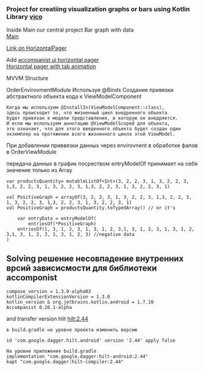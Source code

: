 ### Project for creatiing visualization graphs or bars using Kotlin Library [vico](https://github.com/patrykandpatrick/vico)

Inside Main our central project Bar graph with data  
[Main](https://github.com/Freeze35/GraphTestProject/blob/f8beaffcac0d485f3747061dc6052609932af570/app/src/main/java/com/example/graphproject/MainActivity.kt)

[Link on HorizontalPager](https://www.youtube.com/watch?v=ro3a-GmaLqE&ab_channel=PhilippLackner)

Add
[accompanist ui horizontal pager](https://google.github.io/accompanist/pager/#horizontalpager)<br/>
[Horizontal pager with tab animation](https://www.youtube.com/watch?v=ZdADYzYF7O8&ab_channel=MemoryLeak)

MVVM Structure

OrderEnvirovmentModule
Используя @Binds Создание привязки абстрактного объекта кода  к ViewModelComponent
```
Когда мы используем @InstallIn(ViewModelComponent::class),  
здесь происходит то, что жизненный цикл внедренного объекта  
будет привязан к модели представления, в которую он внедряется.  
И если мы используем аннотацию @ViewModelScoped для объекта,  
это означает, что для этого введенного объекта будет создан один  
экземпляр на протяжении всего жизненного цикла этой ViewModel.  

```

При добавлении приввязки данных через envirovnent в обработке фалов в OrderViewModule

передача данных в график посреством entryModelOf принимает на себя значение только из Array
```
var productsQuantity= mutableListOf<Int>(3, 2, 2, 3, 1, 3, 2, 2, 3, 1,3, 2, 2, 3, 1, 3, 2, 2, 3, 1,3, 2, 2, 3, 1, 3, 2, 2, 3, 1)

val PositiveGraph = arrayOf(3, 2, 2, 3, 1, 3, 2, 2, 3, 1,3, 2, 2, 3, 1, 3, 2, 2, 3, 1,3, 2, 2, 3, 1, 3, 2, 2, 3, 1)
val PositiveGraph = productsQuantity.toTypedArray() // or it's

    var entryData = entryModelOf(
        entriesOf(*PositiveGraph)
    entriesOf(1, 3, 1, 2, 3, 1, 3, 1, 2, 3,1, 3, 1, 2, 3, 1, 3, 1, 2, 3,1, 3, 1, 2, 3, 1, 3, 1, 2, 3) //negative data
)

```

## Solving решение несовпадение внутренних врсий зависисмости для библиотеки accomponist
```
compose_version = 1.3.0-alpha03
kotlinCompilerExtensionVersion = 1.3.0
kotlin_version & org.jetbrains.kotlin.android = 1.7.10
Accompanist 0.26.1-alpha

```

and transfer version hilt [hilt:2.44](https://stackoverflow.com/questions/67744002/hilt-unsupported-metadata-version-in-kotlin)

```
в build.gradle на уровне проекта изменить версию

id 'com.google.dagger.hilt.android' version '2.44' apply false

На уровне приложения build.gradle
implementation "com.google.dagger:hilt-android:2.44"
kapt "com.google.dagger:hilt-compiler:2.44"
```
